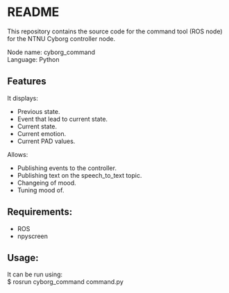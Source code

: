 # README  
This repository contains the source code for the command tool (ROS node) for the NTNU Cyborg controller node.    

Node name: cyborg_command  
Language: Python

## Features  
  
It displays:  
* Previous state.  
* Event that lead to current state.  
* Current state.  
* Current emotion.  
* Current PAD values.  
  
Allows:
* Publishing events to the controller.  
* Publishing text on the speech_to_text topic.  
* Changeing of mood.  
* Tuning mood of.  

## Requirements:
* ROS
* npyscreen


## Usage:  
It can be run using:  
$ rosrun cyborg_command command.py  